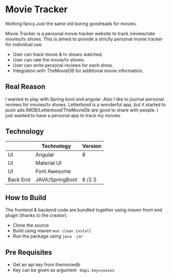 # Movie Tracker

Nothing fancy.Just the same old boring goodreads for movies.

Movie Tracker is a personal movie tracker website to track /review/rate movies/tv shows. This is aimed to provide a strictly personal movie tracker for individual use.

- User can track movie & tv shows watched.
- User can rate the movie/tv shows.
- User can write personal reviews for each show.
- Integration with TheMovieDB for additional movie information.

## Real Reason

I wanted to play with Spring boot and angular. Also I like to journal personal reviews for movies/tv shows. Letterboxd is a wonderful app, but it started to push ads.IMDB/Letterboxd/TheMovieDb are good to share with people. I just wanted to have a personal app to track my movies.


## Technology

|          	| Technology      	| Version 	|
|----------	|-----------------	|---------	|
| UI       	| Angular         	| 8       	|
| UI       	| Material UI     	|         	|
| UI       	| Font Awesome    	|         	|
| Back End 	| JAVA/SpringBoot 	| 8 /2.5  	|


## How to Build

The frontend & backend code are bundled together using maven front end plugin (thanks to the creator).
- Clone the source
- Build using maven `mvn clean install`
- Run the package using `java -jar `

## Pre Requisites
- Get an api key from themoviedb
- Key can be given as argument `-Dapi.key=xxxxxx` 
